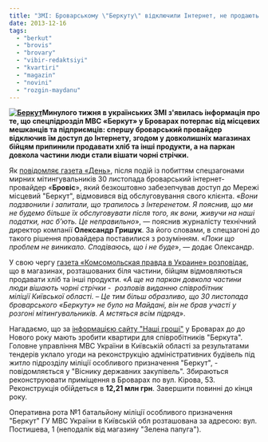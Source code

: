 ```yaml
---
title: "ЗМІ: Броварському \"Беркуту\" відключили Інтернет, не продають продукти та вішають чорні стрічки"
date: 2013-12-16
tags: 
  - "berkut"
  - "brovis"
  - "brovary"
  - "vibir-redaktsiyi"
  - "kvartiri"
  - "magazin"
  - "novini"
  - "rozgin-maydanu"
---
```


**[![Беркут](https://mpz.brovary.org/wp-content/uploads/2013/12/Berkut.jpg)](https://mpz.brovary.org/wp-content/uploads/2013/12/Berkut.jpg)Минулого тижня в українських ЗМІ з'явилась інформація про те, що спецпідрозділ МВС «Беркут» у Броварах потерпає від місцевих мешканців та підприємців: спершу броварський провайдер відключив їм доступ до Інтернету, згодом у довколишніх магазинах бійцям припинили продавати хліб та інші продукти, а на паркан довкола частини люди стали вішати чорні стрічки.**

Як [повідомляє газета «День»](http://www.day.kiev.ua/uk/article/cuspilstvo/serce-maydanu), після подій із побиттям спецзагонами мирних мітингувальників 30 листопада броварський інтернет-провайдер «**Бровіс**», який безкоштовно забезепчував доступ до Мережі місцевий "Беркут", відмовився від обслуговування свого клієнта. «_Вони подзвонили і запитали, що трапилось з Інтеренетом. Я пояснив, що ми не будемо більше їх обслуговувати після того, як вони, живучи на наші податки, нас б’ють. Це неправильно_», — пояснив журналісту технічний директор компанії **Олександр Гришук**. За його словами, в спецзагоні до такого рішення провайдера поставилися з розумінням. «_Поки що проблем не виникало. Сподіваюсь, що і не буде_», — додає Олександр.

У свою чергу [газета «Комсомольская правда в Украине» розповідає](http://kp.ua/daily/131213/428963/), що в магазинах, розташованих біля частини, бійцям відмовляються продавати хліб та інші продукти. «_А ще на паркан довкола частини люди вішають чорні стрічки -  розповів виданню співробітник міліції Київської області. – Це тим більш образливо, що 30 листопада броварського «Беркуту» не було на Майдані, він не брав участі у розгоні мітингувальників. А мстяться всім підряд_».

Нагадаємо, що за [інформацією сайту "Наші гроші"](http://nashigroshi.org/2013/11/30/berkutu-yakyj-byv-lyudej-pry-rozhoni-evromajdanu-za-13-miljoniv-roblyat-kvartyry-v-brovarah/) у Броварах до до Нового року мають зробити квартири для співробітників "Беркута". Головне управління МВС України в Київській області за результатами тендерів уклало угоди на реконструкцію адміністративних будівель під житло підрозділу міліції особливого призначення "Беркут", - повідомляється у "Віснику державних закупівель". Збираються реконструювати приміщення в Броварах по вул. Кірова, 53. Реконструкція обійдеться в **12,21 млн грн**. Завершити повинні до кінця року.

Оперативна рота №1 батальйону міліції особливого призначення "Беркут" ГУ МВС України в Київській обл розташована за адресою: вул. Постишева, 1 (неподалік від магазину "Зелена папуга").
